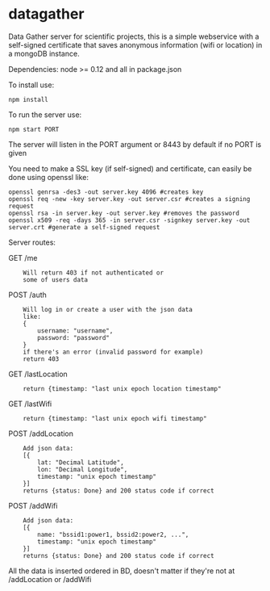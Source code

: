 # datagather
Data Gather server for scientific projects,
this is a simple webservice with a self-signed certificate
that saves anonymous information (wifi or location) in
a mongoDB instance.

Dependencies: node >= 0.12 and all in package.json

To install use:
```
npm install
```

To run the server use:
```
npm start PORT
```

The server will listen in the PORT argument or 8443 by default
if no PORT is given

You need to make a SSL key (if self-signed)
and certificate, can easily be done using
openssl like:
```
openssl genrsa -des3 -out server.key 4096 #creates key
openssl req -new -key server.key -out server.csr #creates a signing request
openssl rsa -in server.key -out server.key #removes the password
openssl x509 -req -days 365 -in server.csr -signkey server.key -out server.crt #generate a self-signed request
```

Server routes:

GET /me
```
    Will return 403 if not authenticated or
    some of users data
```

POST /auth
```
    Will log in or create a user with the json data
    like:
    {
        username: "username",
        password: "password"
    }
    if there's an error (invalid password for example)
    return 403
```

GET /lastLocation
```
    return {timestamp: "last unix epoch location timestamp"
```


GET /lastWifi
```
    return {timestamp: "last unix epoch wifi timestamp"
```

POST /addLocation
```
    Add json data:
    [{
        lat: "Decimal Latitude",
        lon: "Decimal Longitude",
        timestamp: "unix epoch timestamp"
    }]
    returns {status: Done} and 200 status code if correct

```

POST /addWifi
```
    Add json data:
    [{
        name: "bssid1:power1, bssid2:power2, ...",
        timestamp: "unix epoch timestamp"
    }]
    returns {status: Done} and 200 status code if correct

```

All the data is inserted ordered in BD, doesn't matter if they're
not at /addLocation or /addWifi
